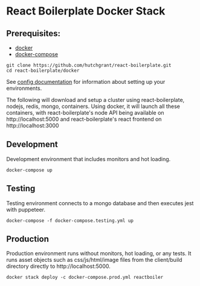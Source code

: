 # React Boilerplate Docker Stack

## Prerequisites:

* [docker](https://www.docker.com/community-edition)
* [docker-compose](https://docs.docker.com/compose/install/)

```
git clone https://github.com/hutchgrant/react-boilerplate.git
cd react-boilerplate/docker
```

See [config documentation](https://github.com/hutchgrant/react-boilerplate/blob/master/docs/README_CONFIG.md) for information about setting up your environments.

The following will download and setup a cluster using react-boilerplate, nodejs, redis, mongo, containers. Using docker, it will launch all these containers, with react-boilerplate's node API being available on http://localhost:5000 and react-boilerplate's react frontend on http://localhost:3000

## Development

Development environment that includes monitors and hot loading.

```
docker-compose up
```

## Testing

Testing environment connects to a mongo database and then executes jest with puppeteer.

```
docker-compose -f docker-compose.testing.yml up
```

## Production

Production environment runs without monitors, hot loading, or any tests. It runs asset objects such as css/js/html/image files from the client/build directory directly to http://localhost:5000.

```
docker stack deploy -c docker-compose.prod.yml reactboiler
```

